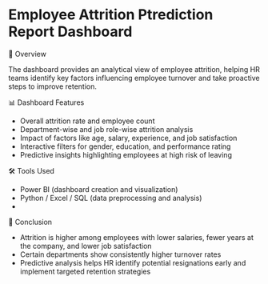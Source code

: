 # Employee Attrition Ptrediction Report Dashboard

📌 Overview

The dashboard provides an analytical view of employee attrition, helping HR teams identify key factors influencing employee turnover and take proactive steps to improve retention.


📊 Dashboard Features

* Overall attrition rate and employee count
* Department-wise and job role-wise attrition analysis
* Impact of factors like age, salary, experience, and job satisfaction
* Interactive filters for gender, education, and performance rating
* Predictive insights highlighting employees at high risk of leaving


🛠 Tools Used

* Power BI (dashboard creation and visualization)
* Python / Excel / SQL (data preprocessing and analysis)
* 

📜 Conclusion
* Attrition is higher among employees with lower salaries, fewer years at the company, and lower job satisfaction
* Certain departments show consistently higher turnover rates
* Predictive analysis helps HR identify potential resignations early and implement targeted retention strategies
